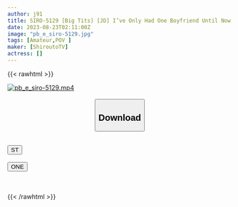 ```yaml
---
author: j91
title: SIRO-5129 [Big Tits] [JD] I’ve Only Had One Boyfriend Until Now! Innocent School I Cup Female College Student! After Job Hunting Is Over, All You Have To Do Is Graduate, So Why Don’t You Make An AV Appearance? ! [First Shot] AV Application On The Net → AV Experience Shooting 2021 (Tomoko Kamisaka)
date: 2023-08-23T02:11:00Z
image: "pb_e_siro-5129.jpg"
tags: [Amateur,POV ]
maker: [ShiroutoTV]
actress: []
---
```



{{< rawhtml >}}

<div class="video" data-videoid="1JeDW73PGPT1QL">
    <a href="javascript:;">
        <img src="https://my.j91.asia/posts/pb_e_siro-5129/pb_e_siro-5129.jpg" width="WIDTH" height="HEIGHT" alt="pb_e_siro-5129.mp4" loading="lazy">
    </a>
</div>

<script type="text/javascript" src="https://j91.asia/asset/on-demand-st.js"></script>

<br>
  <link rel="stylesheet" href="https://j91.asia/asset/bs5.css">
  
  <center>
  <button class="btn btn-primary" type="button" data-bs-toggle="collapse" data-bs-target=".multi-collapse" aria-expanded="false" aria-controls="multiCollapseExample1 multiCollapseExample2"><h2>Download</h2></button></center>
</p>
<div class="row">
  <div class="col">
    <div class="collapse multi-collapse" id="multiCollapseExample1">
      <div class="card card-body">
	      	      <br>
<div class="buttons">  
<a href="https://streamtape.to/v/1JeDW73PGPT1QL"><button class="btn-hover color-3"><i class="fa fa-download"></i> ST</button></a></div>
    </div>
  </div>
</div>
  <div class="col">
    <div class="collapse multi-collapse" id="multiCollapseExample2">
      <div class="card card-body">
	      <br>
<div class="buttons">
    <a href="https://oneupload.to/4mql2wrr37wn"><button class="btn-hover color-9"><i class="fa fa-download"></i> ONE</button></a></div>
<br><br>
      </div>
    </div>
  </div>
</div>

{{< /rawhtml >}}